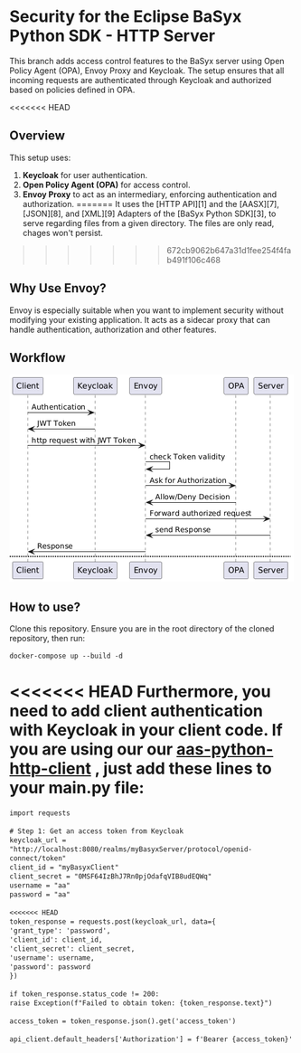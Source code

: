 # Security for the Eclipse BaSyx Python SDK - HTTP Server

This branch adds access control features to the BaSyx server using Open Policy Agent (OPA), Envoy Proxy and Keycloak. The setup ensures that all incoming requests are authenticated through Keycloak and authorized based on policies defined in OPA.


<<<<<<< HEAD
## Overview
This setup uses:
1. **Keycloak** for user authentication.
2. **Open Policy Agent (OPA)** for access control.
3. **Envoy Proxy** to act as an intermediary, enforcing authentication and authorization.
=======
It uses the [HTTP API][1] and the [AASX][7], [JSON][8], and [XML][9] Adapters of the [BaSyx Python SDK][3], to serve regarding files from a given directory.
The files are only read, chages won't persist.
>>>>>>> 672cb9062b647a31d1fee254f4fab491f106c468

## Why Use Envoy?
Envoy is especially suitable when you want to implement security without modifying your existing application. It acts as a sidecar proxy that can handle authentication, authorization and other features.

## Workflow
![img.png](img.png)

## How to use?
Clone this repository. Ensure you are in the root directory of the cloned repository, then run:
```
docker-compose up --build -d
```
<<<<<<< HEAD
Furthermore, you need to add client authentication with Keycloak in your client code. If you are using our our [aas-python-http-client](https://github.com/rwth-iat/aas-python-http-client) , just add these lines to your main.py file:
=======

```
import requests

# Step 1: Get an access token from Keycloak
keycloak_url = "http://localhost:8080/realms/myBasyxServer/protocol/openid-connect/token"
client_id = "myBasyxClient"
client_secret = "0MSF64IzBhJ7Rn0pjOdafqVIB8udEQWq"
username = "aa"
password = "aa"

<<<<<<< HEAD
token_response = requests.post(keycloak_url, data={
'grant_type': 'password',
'client_id': client_id,
'client_secret': client_secret,
'username': username,
'password': password
})

if token_response.status_code != 200:
raise Exception(f"Failed to obtain token: {token_response.text}")

access_token = token_response.json().get('access_token')

api_client.default_headers['Authorization'] = f'Bearer {access_token}'
```
